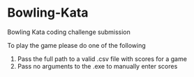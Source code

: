 # Bowling-Kata
Bowling Kata coding challenge submission

To play the game please do one of the following
1. Pass the full path to a valid .csv file with scores for a game
2. Pass no arguments to the .exe to manually enter scores

